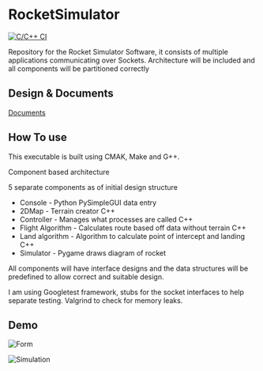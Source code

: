 # RocketSimulator

[![C/C++ CI](https://github.com/Rubber-Duck-999/RocketSimulator/actions/workflows/c-cpp.yml/badge.svg?branch=master)](https://github.com/Rubber-Duck-999/RocketSimulator/actions/workflows/c-cpp.yml)

Repository for the Rocket Simulator Software, it consists of multiple applications communicating over Sockets. 
Architecture will be included and all components will be partitioned correctly

## Design & Documents

[Documents](./Documents/README.md)



## How To use

This executable is built using CMAK, Make and G++.



Component based architecture

5 separate components as of initial design structure
  - Console - Python PySimpleGUI data entry
  - 2DMap - Terrain creator C++
  - Controller - Manages what processes are called C++
  - Flight Algorithm - Calculates route based off data without terrain C++
  - Land algorithm - Algorithm to calculate point of intercept and landing C++
  - Simulator - Pygame draws diagram of rocket

All components will have interface designs and the data structures will be predefined to allow correct and suitable design.

I am using Googletest framework, stubs for the socket interfaces to help separate testing. Valgrind to check for memory leaks.

## Demo

![Form](./Documents/Form.png)

![Simulation](./Documents/Simulation.gif)